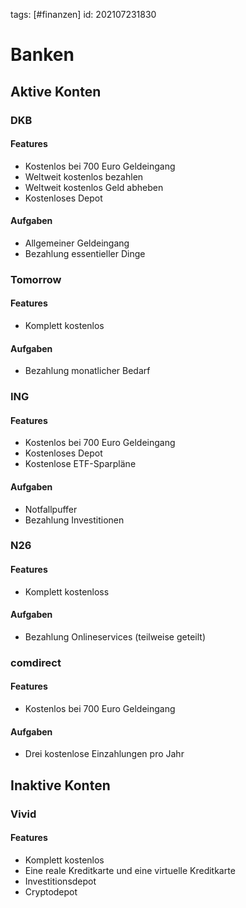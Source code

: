 tags: [#finanzen]
id: 202107231830

# Banken
## Aktive Konten
### DKB
#### Features
- Kostenlos bei 700 Euro Geldeingang
- Weltweit kostenlos bezahlen
- Weltweit kostenlos Geld abheben
- Kostenloses Depot
#### Aufgaben
- Allgemeiner Geldeingang
- Bezahlung essentieller Dinge
### Tomorrow
#### Features
- Komplett kostenlos
#### Aufgaben
- Bezahlung monatlicher Bedarf
### ING
#### Features
- Kostenlos bei 700 Euro Geldeingang
- Kostenloses Depot
- Kostenlose ETF-Sparpläne
#### Aufgaben
- Notfallpuffer
- Bezahlung Investitionen
### N26
#### Features
- Komplett kostenloss
#### Aufgaben
- Bezahlung Onlineservices (teilweise geteilt)
### comdirect
#### Features
- Kostenlos bei 700 Euro Geldeingang
#### Aufgaben
- Drei kostenlose Einzahlungen pro Jahr

## Inaktive Konten
### Vivid
#### Features
- Komplett kostenlos
- Eine reale Kreditkarte und eine virtuelle Kreditkarte
- Investitionsdepot
- Cryptodepot
